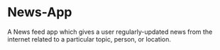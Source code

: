 # News-App
A News feed app which gives a user regularly-updated news from the internet related to a particular topic, person, or location.
